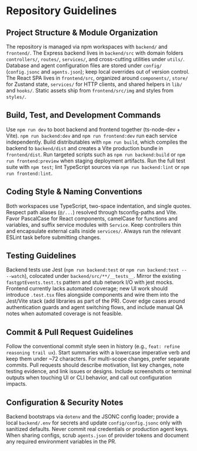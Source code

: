 # Repository Guidelines

## Project Structure & Module Organization
The repository is managed via npm workspaces with `backend/` and `frontend/`. The Express backend lives in `backend/src` with domain folders `controllers/`, `routes/`, `services/`, and cross-cutting utilities under `utils/`. Database and agent configuration files are stored under `config/` (`config.jsonc` and `agents.json`); keep local overrides out of version control. The React SPA lives in `frontend/src`, organized around `components/`, `store/` for Zustand state, `services/` for HTTP clients, and shared helpers in `lib/` and `hooks/`. Static assets ship from `frontend/src/img` and styles from `styles/`.

## Build, Test, and Development Commands
Use `npm run dev` to boot backend and frontend together (ts-node-dev + Vite). `npm run backend:dev` and `npm run frontend:dev` run each service independently. Build distributables with `npm run build`, which compiles the backend to `backend/dist` and creates a Vite production bundle in `frontend/dist`. Run targeted scripts such as `npm run backend:build` or `npm run frontend:preview` when staging deployment artifacts. Run the full test suite with `npm test`; lint TypeScript sources via `npm run backend:lint` or `npm run frontend:lint`.

## Coding Style & Naming Conventions
Both workspaces use TypeScript, two-space indentation, and single quotes. Respect path aliases (`@/...`) resolved through tsconfig-paths and Vite. Favor PascalCase for React components, camelCase for functions and variables, and suffix service modules with `Service`. Keep controllers thin and encapsulate external calls inside `services/`. Always run the relevant ESLint task before submitting changes.

## Testing Guidelines
Backend tests use Jest (`npm run backend:test` or `npm run backend:test -- --watch`), colocated under `backend/src/**/__tests__`. Mirror the existing `fastgptEvents.test.ts` pattern and stub network I/O with jest mocks. Frontend currently lacks automated coverage; new UI work should introduce `.test.tsx` files alongside components and wire them into the Jest/Vite stack (add libraries as part of the PR). Cover edge cases around authentication guards and agent switching flows, and include manual QA notes when automated coverage is not feasible.

## Commit & Pull Request Guidelines
Follow the conventional commit style seen in history (e.g., `feat: refine reasoning trail ux`). Start summaries with a lowercase imperative verb and keep them under ~72 characters. For multi-scope changes, prefer separate commits. Pull requests should describe motivation, list key changes, note testing evidence, and link issues or designs. Include screenshots or terminal outputs when touching UI or CLI behavior, and call out configuration impacts.

## Configuration & Security Notes
Backend bootstraps via `dotenv` and the JSONC config loader; provide a local `backend/.env` for secrets and update `config/config.jsonc` only with sanitized defaults. Never commit real credentials or production agent keys. When sharing configs, scrub `agents.json` of provider tokens and document any required environment variables in the PR.
